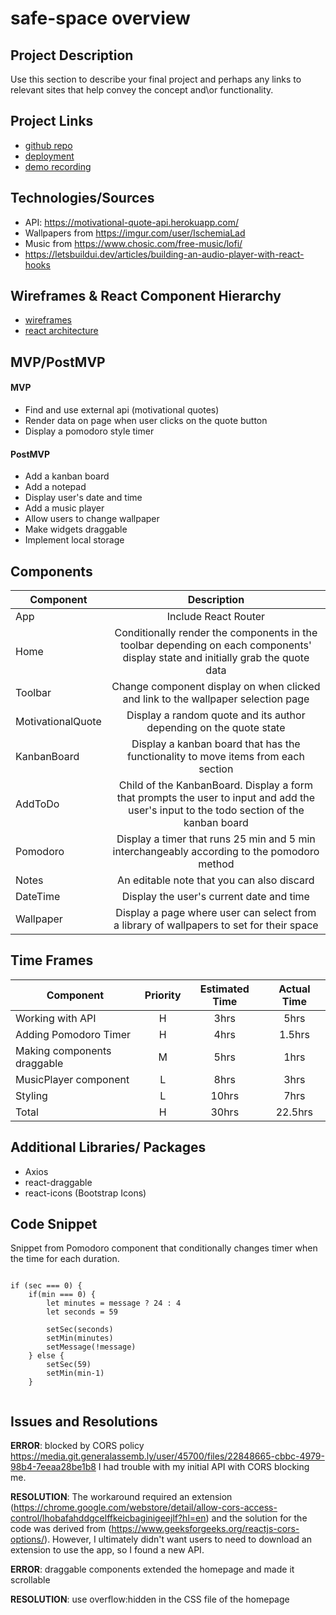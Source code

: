 # safe-space overview

## Project Description

Use this section to describe your final project and perhaps any links to relevant sites that help convey the concept and\or functionality.

## Project Links

- [github repo](https://github.com/aaixn/study-space)
- [deployment](https://study-space-10crpfv3q-aaixn.vercel.app/)
- [demo recording]()

## Technologies/Sources
- API: https://motivational-quote-api.herokuapp.com/
- Wallpapers from https://imgur.com/user/IschemiaLad
- Music from https://www.chosic.com/free-music/lofi/
- https://letsbuildui.dev/articles/building-an-audio-player-with-react-hooks

## Wireframes & React Component Hierarchy

- [wireframes](https://media.git.generalassemb.ly/user/45700/files/5a096ff8-1efb-4fa6-bcea-8157e4642c11)
- [react architecture](https://i.imgur.com/eqcbcoo.png)


## MVP/PostMVP 

#### MVP
- Find and use external api (motivational quotes)
- Render data on page when user clicks on the quote button
- Display a pomodoro style timer

#### PostMVP

- Add a kanban board
- Add a notepad
- Display user's date and time
- Add a music player
- Allow users to change wallpaper
- Make widgets draggable
- Implement local storage

## Components

| Component | Description | 
| --- | :---: |  
| App | Include React Router| 
| Home | Conditionally render the components in the toolbar depending on each components' display state and initially grab the quote data | 
| Toolbar | Change component display on when clicked and link to the wallpaper selection page | 
| MotivationalQuote | Display a random quote and its author depending on the quote state | 
| KanbanBoard | Display a kanban board that has the functionality to move items from each section | 
| AddToDo | Child of the KanbanBoard. Display a form that prompts the user to input and add the user's input to the todo section of the kanban board | 
| Pomodoro | Display a timer that runs 25 min and 5 min interchangeably according to the pomodoro method| 
| Notes | An editable note that you can also discard | 
| DateTime | Display the user's current date and time | 
| Wallpaper | Display a page where user can select from a library of wallpapers to set for their space | 


## Time Frames


| Component | Priority | Estimated Time | Actual Time |
| --- | :---: |  :---: | :---: |
| Working with API | H | 3hrs| 5hrs |
| Adding Pomodoro Timer | H | 4hrs | 1.5hrs |
| Making components draggable | M | 5hrs | 1hrs |
| MusicPlayer component | L | 8hrs| 3hrs |
| Styling | L | 10hrs| 7hrs |
| Total | H | 30hrs| 22.5hrs |

## Additional Libraries/ Packages
 - Axios
 - react-draggable
 - react-icons (Bootstrap Icons)

## Code Snippet

Snippet from Pomodoro component that conditionally changes timer when the time for each duration.

```

if (sec === 0) {
	if(min === 0) {
		let minutes = message ? 24 : 4
		let seconds = 59

		setSec(seconds)
		setMin(minutes)
		setMessage(!message)
	} else {
		setSec(59)
		setMin(min-1)
	}
                
```


## Issues and Resolutions
**ERROR**: blocked by CORS policy
https://media.git.generalassemb.ly/user/45700/files/22848665-cbbc-4979-98b4-7eeaa28be1b8
I had trouble with my initial API with CORS blocking me.

**RESOLUTION**:  The workaround required an extension (https://chrome.google.com/webstore/detail/allow-cors-access-control/lhobafahddgcelffkeicbaginigeejlf?hl=en) and the solution for the code was derived from (https://www.geeksforgeeks.org/reactjs-cors-options/). However, I ultimately didn't want users to need to download an extension to use the app, so I found a new API.

**ERROR**: draggable components extended the homepage and made it scrollable

**RESOLUTION**:  use overflow:hidden in the CSS file of the homepage

